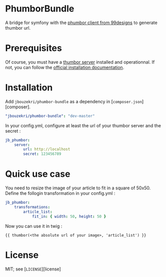 PhumborBundle
=============

A bridge for symfony with the [phumbor client from 99designs](https://github.com/99designs/phumbor) to generate thumbor url.

Prerequisites
=============

Of course, you must have a [thumbor server](https://github.com/thumbor/thumbor/wiki) installed and operationnal.
If not, you can follow the [official installation documentation](https://github.com/thumbor/thumbor/wiki/Installing).

Installation
============

Add `jbouzekri/phumbor-bundle` as a dependency in [`composer.json`][composer].

``` yml
"jbouzekri/phumbor-bundle": "dev-master"
```

In your config.yml, configure at least the url of your thumbor server and the secret :

``` yml
jb_phumbor:
    server:
        url: http://localhost
        secret: 123456789
```

Quick use case
==============

You need to resize the image of your article to fit in a square of 50x50. Define the follogin transformation in your config.yml :

``` yml
jb_phumbor:
    transformations:
        article_list:
            fit_in: { width: 50, height: 50 }
```

Now you can use it in twig :

``` twig
{{ thumbor(<the absolute url of your image>, 'article_list') }}
```

License
=======

MIT; see [`LICENSE`][license]